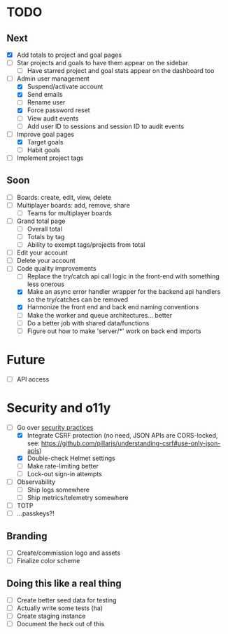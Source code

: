 # TODO

## Next
- [X] Add totals to project and goal pages
- [ ] Star projects and goals to have them appear on the sidebar
  - [ ] Have starred project and goal stats appear on the dashboard too
- [ ] Admin user management
  - [X] Suspend/activate account
  - [X] Send emails
  - [ ] Rename user
  - [X] Force password reset
  - [ ] View audit events
  - [ ] Add user ID to sessions and session ID to audit events
- [ ] Improve goal pages
  - [X] Target goals
  - [ ] Habit goals
- [ ] Implement project tags

## Soon
- [ ] Boards: create, edit, view, delete
- [ ] Multiplayer boards: add, remove, share
  - [ ] Teams for multiplayer boards
- [ ] Grand total page
  - [ ] Overall total
  - [ ] Totals by tag
  - [ ] Ability to exempt tags/projects from total
- [ ] Edit your account
- [ ] Delete your account
- [ ] Code quality improvements
  - [ ] Replace the try/catch api call logic in the front-end with something less onerous
  - [X] Make an async error handler wrapper for the backend api handlers so the try/catches can be removed
  - [X] Harmonize the front end and back end naming conventions
  - [ ] Make the worker and queue architectures... better
  - [ ] Do a better job with shared data/functions
  - [ ] Figure out how to make 'server/*' work on back end imports

# Future
- [ ] API access

# Security and o11y
- [ ] Go over [security practices](https://blog.risingstack.com/node-js-security-checklist/)
  - [X] Integrate CSRF protection (no need, JSON APIs are CORS-locked, see: https://github.com/pillarjs/understanding-csrf#use-only-json-apis)
  - [X] Double-check Helmet settings
  - [ ] Make rate-limiting better
  - [ ] Lock-out sign-in attempts
- [ ] Observability
  - [ ] Ship logs somewhere
  - [ ] Ship metrics/telemetry somewhere
- [ ] TOTP
- [ ] ...passkeys?!

## Branding
- [ ] Create/commission logo and assets
- [ ] Finalize color scheme

## Doing this like a real thing
- [ ] Create better seed data for testing
- [ ] Actually write some tests (ha)
- [ ] Create staging instance
- [ ] Document the heck out of this
